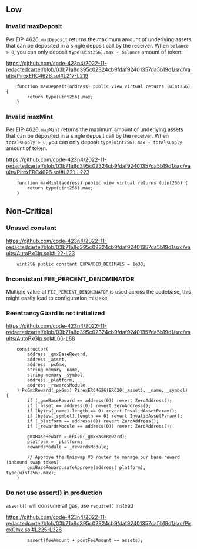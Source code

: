 ## Low

### Invalid maxDeposit

Per EIP-4626, `maxDeposit` returns the maximum amount of underlying assets that can be deposited in a single deposit call by the receiver. When `balance > 0`, you can only deposit `type(uint256).max - balance` amount of token.

https://github.com/code-423n4/2022-11-redactedcartel/blob/03b71a8d395c02324cb9fdaf92401357da5b19d1/src/vaults/PirexERC4626.sol#L217-L219

```solidity
    function maxDeposit(address) public view virtual returns (uint256) {
        return type(uint256).max;
    }
```

### Invalid maxMint

Per EIP-4626, `maxMint` returns the maximum amount of underlying assets that can be deposited in a single deposit call by the receiver. When `totalsupply > 0`, you can only deposit `type(uint256).max - totalsupply` amount of token.

https://github.com/code-423n4/2022-11-redactedcartel/blob/03b71a8d395c02324cb9fdaf92401357da5b19d1/src/vaults/PirexERC4626.sol#L221-L223

```solidity
    function maxMint(address) public view virtual returns (uint256) {
        return type(uint256).max;
    }
```

## Non-Critical

### Unused constant

https://github.com/code-423n4/2022-11-redactedcartel/blob/03b71a8d395c02324cb9fdaf92401357da5b19d1/src/vaults/AutoPxGlp.sol#L22-L23

```solidity
    uint256 public constant EXPANDED_DECIMALS = 1e30;

```

### Inconsistant FEE_PERCENT_DENOMINATOR

Multiple value of `FEE_PERCENT_DENOMINATOR` is used across the codebase, this might easily lead to configuration mistake.

### ReentrancyGuard is not initialized

https://github.com/code-423n4/2022-11-redactedcartel/blob/03b71a8d395c02324cb9fdaf92401357da5b19d1/src/vaults/AutoPxGlp.sol#L66-L88

```solidity
    constructor(
        address _gmxBaseReward,
        address _asset,
        address _pxGmx,
        string memory _name,
        string memory _symbol,
        address _platform,
        address _rewardsModule
    ) PxGmxReward(_pxGmx) PirexERC4626(ERC20(_asset), _name, _symbol) {
        if (_gmxBaseReward == address(0)) revert ZeroAddress();
        if (_asset == address(0)) revert ZeroAddress();
        if (bytes(_name).length == 0) revert InvalidAssetParam();
        if (bytes(_symbol).length == 0) revert InvalidAssetParam();
        if (_platform == address(0)) revert ZeroAddress();
        if (_rewardsModule == address(0)) revert ZeroAddress();

        gmxBaseReward = ERC20(_gmxBaseReward);
        platform = _platform;
        rewardsModule = _rewardsModule;

        // Approve the Uniswap V3 router to manage our base reward (inbound swap token)
        gmxBaseReward.safeApprove(address(_platform), type(uint256).max);
    }
```

### Do not use assert() in production

`assert()` will consume all gas, use `require()` instead

https://github.com/code-423n4/2022-11-redactedcartel/blob/03b71a8d395c02324cb9fdaf92401357da5b19d1/src/PirexGmx.sol#L225-L226

```solidity
        assert(feeAmount + postFeeAmount == assets);

```